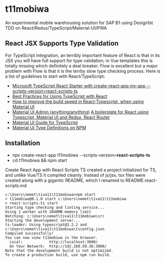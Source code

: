 # t11mobiwa
An experimental mobile warehousing solution for SAP B1 using Design1st TDD on React/Redux/TypeScript/Material-UI/PWA

## React JSX Supports Type Validation
For TypeScript integration, an terribly important feature of React is that in its JSX you will have full support for type validation; in Vue templates this is totally missing which definitely a deal breaker. Flow is excellent but a major problem with Flow is that it is the terrby slow type checking process. Here is a list of guidelines to start with React/TypeScript:
- [Microsoft TypeScript React Starter with create-react-app my-app --scripts-version=react-scripts-ts](https://github.com/Microsoft/TypeScript-React-Starter)
- [Best Practices for Using TypeScript with React](https://medium.freecodecamp.org/effective-use-of-typescript-with-react-3a1389b6072a)
- [How to improve the build speed in React-Typescript, when using Material UI](https://dev.to/janpauldahlke/how-to-improve-material-ui-speed-in-react-typescript-1199)
- [Material UI Admin (anything/anything)](https://material-ui-admin.herokuapp.com/account/login?redirect=%2F) [A boilerplate for React using Typescript, Material UI and Redux, React Router](https://github.com/goemen/react-material-ui-typescript)
- [Material UI Guide for TypeScript](https://material-ui.com/guides/typescript/)
- [Material UI Type Definitions on NPM](https://www.npmjs.com/package/@types/material-ui)  

## Installation
- npx create-react-app t11mobiwa --scripts-version=**react-scripts-ts**
- cd t11mobiwa && npm start

Create React App with React Scripts TS created a project initialized for TS, and unlike Vue/TS it compiled cleanly. Instead of js/jsx, tsx files were created along with a gigantic README, which I renamed to README.react-scripts.md

```
c:\Users\nemet\tiva11\t11mobiwa>npm start
> t11mobiwa@0.1.0 start c:\Users\nemet\tiva11\t11mobiwa
> react-scripts-ts start
Starting type checking and linting service...
Using 1 worker with 2048MB memory limit
Watching: c:\Users\nemet\tiva11\t11mobiwa\src
Starting the development server...
ts-loader: Using typescript@3.2.2 and c:\Users\nemet\tiva11\t11mobiwa\tsconfig.json
Compiled successfully!
You can now view t11mobiwa in the browser.
  Local:            http://localhost:3000/
  On Your Network:  http://192.168.50.36:3000/
Note that the development build is not optimized.
To create a production build, use npm run build.
```